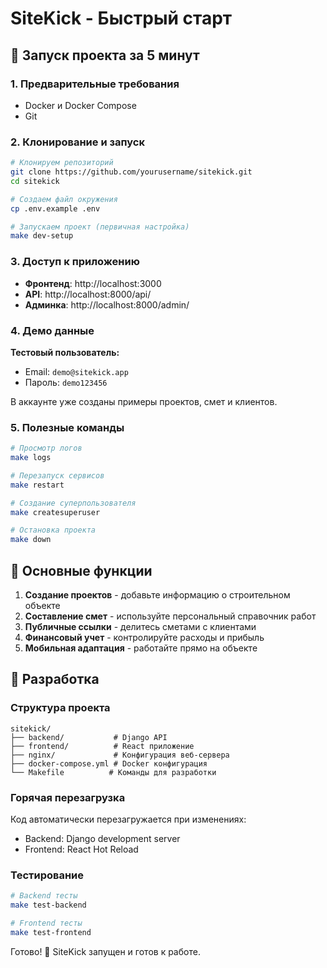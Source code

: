 # SiteKick - Быстрый старт

## 🚀 Запуск проекта за 5 минут

### 1. Предварительные требования
- Docker и Docker Compose
- Git

### 2. Клонирование и запуск
```bash
# Клонируем репозиторий
git clone https://github.com/yourusername/sitekick.git
cd sitekick

# Создаем файл окружения
cp .env.example .env

# Запускаем проект (первичная настройка)
make dev-setup
```

### 3. Доступ к приложению
- **Фронтенд**: http://localhost:3000
- **API**: http://localhost:8000/api/
- **Админка**: http://localhost:8000/admin/

### 4. Демо данные
**Тестовый пользователь:**
- Email: `demo@sitekick.app`
- Пароль: `demo123456`

В аккаунте уже созданы примеры проектов, смет и клиентов.

### 5. Полезные команды
```bash
# Просмотр логов
make logs

# Перезапуск сервисов
make restart

# Создание суперпользователя
make createsuperuser

# Остановка проекта
make down
```

## 📱 Основные функции

1. **Создание проектов** - добавьте информацию о строительном объекте
2. **Составление смет** - используйте персональный справочник работ
3. **Публичные ссылки** - делитесь сметами с клиентами
4. **Финансовый учет** - контролируйте расходы и прибыль
5. **Мобильная адаптация** - работайте прямо на объекте

## 🔧 Разработка

### Структура проекта
```
sitekick/
├── backend/           # Django API
├── frontend/          # React приложение  
├── nginx/             # Конфигурация веб-сервера
├── docker-compose.yml # Docker конфигурация
└── Makefile          # Команды для разработки
```

### Горячая перезагрузка
Код автоматически перезагружается при изменениях:
- Backend: Django development server
- Frontend: React Hot Reload

### Тестирование
```bash
# Backend тесты
make test-backend

# Frontend тесты  
make test-frontend
```

Готово! 🎉 SiteKick запущен и готов к работе.
